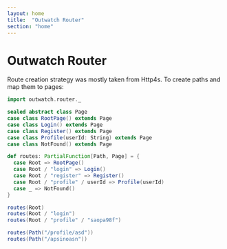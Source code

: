 ```yaml
---
layout: home
title:  "Outwatch Router"
section: "home"
---
```


Outwatch Router
===

Route creation strategy was mostly taken from Http4s. To create paths and map them to pages:

```scala mdoc 
import outwatch.router._

sealed abstract class Page
case class RootPage() extends Page
case class Login() extends Page
case class Register() extends Page
case class Profile(userId: String) extends Page
case class NotFound() extends Page

def routes: PartialFunction[Path, Page] = {
  case Root => RootPage()
  case Root / "login" => Login()
  case Root / "register" => Register()
  case Root / "profile" / userId => Profile(userId)
  case _ => NotFound()
}

routes(Root)
routes(Root / "login")
routes(Root / "profile" / "saopa98f")

routes(Path("/profile/asd"))
routes(Path("/apsinoasn"))
```
